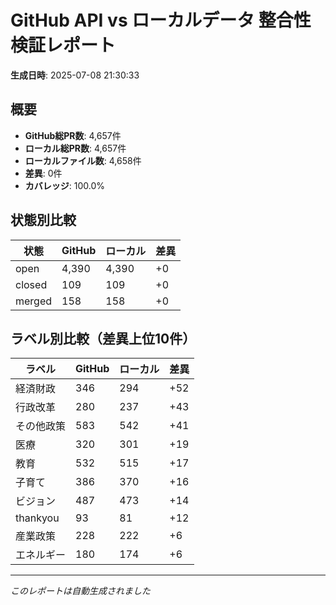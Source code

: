# GitHub API vs ローカルデータ 整合性検証レポート

**生成日時**: 2025-07-08 21:30:33

## 概要

- **GitHub総PR数**: 4,657件
- **ローカル総PR数**: 4,657件
- **ローカルファイル数**: 4,658件
- **差異**: 0件
- **カバレッジ**: 100.0%

## 状態別比較

| 状態 | GitHub | ローカル | 差異 |
|------|--------|----------|------|
| open | 4,390 | 4,390 | +0 |
| closed | 109 | 109 | +0 |
| merged | 158 | 158 | +0 |

## ラベル別比較（差異上位10件）

| ラベル | GitHub | ローカル | 差異 |
|--------|--------|----------|------|
| 経済財政 | 346 | 294 | +52 |
| 行政改革 | 280 | 237 | +43 |
| その他政策 | 583 | 542 | +41 |
| 医療 | 320 | 301 | +19 |
| 教育 | 532 | 515 | +17 |
| 子育て | 386 | 370 | +16 |
| ビジョン | 487 | 473 | +14 |
| thankyou | 93 | 81 | +12 |
| 産業政策 | 228 | 222 | +6 |
| エネルギー | 180 | 174 | +6 |

---
*このレポートは自動生成されました*